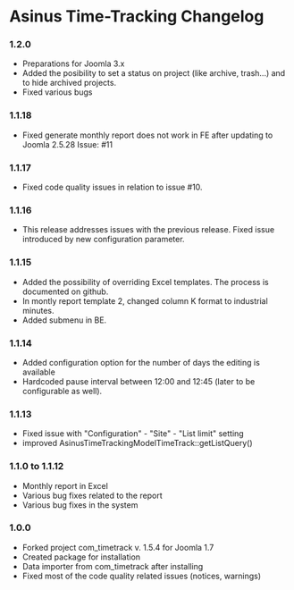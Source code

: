 # Asinus Time-Tracking Changelog

### 1.2.0
- Preparations for Joomla 3.x
- Added the posibility to set a status on project (like archive, trash...) and to hide archived projects.
- Fixed various bugs

### 1.1.18
- Fixed generate monthly report does not work in FE after updating to Joomla 2.5.28 Issue: #11

### 1.1.17
- Fixed code quality issues in relation to issue #10.

### 1.1.16
- This release addresses issues with the previous release. Fixed issue introduced by new configuration parameter.

### 1.1.15
- Added the possibility of overriding Excel templates. The process is documented on github.
- In montly report template 2, changed column K format to industrial minutes.
- Added submenu in BE.

### 1.1.14
- Added configuration option for the number of days the editing is available
- Hardcoded pause interval between 12:00 and 12:45 (later to be configurable as well).

### 1.1.13
- Fixed issue with "Configuration" - "Site" - "List limit" setting
- improved AsinusTimeTrackingModelTimeTrack::getListQuery()

### 1.1.0 to 1.1.12
- Monthly report in Excel
- Various bug fixes related to the report
- Various bug fixes in the system

### 1.0.0
- Forked project com_timetrack v. 1.5.4 for Joomla 1.7
- Created package for installation
- Data importer from com_timetrack after installing
- Fixed most of the code quality related issues (notices, warnings)